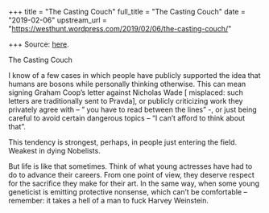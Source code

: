 +++
title = "The Casting Couch"
full_title = "The Casting Couch"
date = "2019-02-06"
upstream_url = "https://westhunt.wordpress.com/2019/02/06/the-casting-couch/"

+++
Source: [here](https://westhunt.wordpress.com/2019/02/06/the-casting-couch/).

The Casting Couch

I know of a few cases in which people have publicly supported the idea
that humans are bosons while personally thinking otherwise. This can
mean signing Graham Coop’s letter against Nicholas Wade \[ misplaced:
such letters are traditionally sent to Pravda\], or publicly
criticizing work they privately agree with – ” you have to read between
the lines” -, or just being careful to avoid certain dangerous topics –
“I can’t afford to think about that”.

This tendency is strongest, perhaps, in people just entering the field.
Weakest in dying Nobelists.

But life is like that sometimes. Think of what young actresses have had
to do to advance their careers. From one point of view, they deserve
respect for the sacrifice they make for their art. In the same way,
when some young geneticist is emitting protective nonsense, which can’t
be comfortable – remember: it takes a hell of a man to fuck Harvey
Weinstein.







